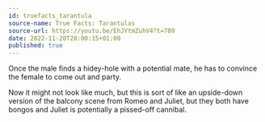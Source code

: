 ```yaml
---
id: truefacts_tarantula
source-name: True Facts: Tarantulas
source-url: https://youtu.be/EhJYtmZuhV4?t=709
date: 2022-11-20T20:00:15+01:00
published: true
---
```


Once the male finds a hidey-hole with a potential mate, he has to convince the female to come out and party.

Now it might not look like much, but this is sort of like an upside-down version of the balcony scene from Romeo and Juliet, but they both have bongos and Juliet is potentially a pissed-off cannibal.
